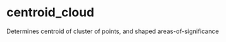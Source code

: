 centroid_cloud
==============

Determines centroid of cluster of points, and shaped areas-of-significance